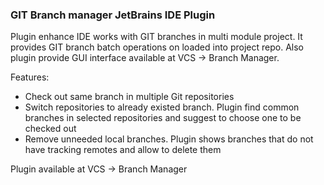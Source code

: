 ### GIT Branch manager JetBrains IDE Plugin


Plugin enhance IDE works with GIT branches in multi module project. It provides
GIT branch batch operations on loaded into project repo. Also plugin provide GUI
interface available at VCS -> Branch Manager.


Features:
* Check out same branch in multiple Git repositories
* Switch repositories to already existed branch. Plugin find common branches
    in selected repositories and suggest to choose one to be checked out
* Remove unneeded local branches. Plugin shows branches that do not have tracking
    remotes and allow to delete them


Plugin available at VCS -> Branch Manager
